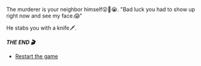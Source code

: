 The murderer is your neighbor himself😲🤯😭.
"Bad luck you had to show up right now and see my face.😱"

He stabs you with a knife🗡️.

***THE END 🎬***

- [Restart the game](../begin-journey.md)